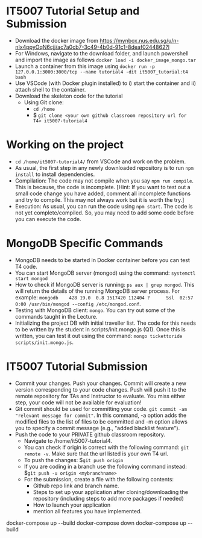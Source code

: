 # IT5007 Tutorial Setup and Submission

* Download the docker image from https://mynbox.nus.edu.sg/u/n-nIx4ppyOqN6cjj/ac7a0cb7-3c49-4b0d-91c1-8deaf0244862?l
* For Windows, navigate to the download folder, and launch powershell and import the image as follows
```docker load -i docker_image_mongo.tar```
* Launch a container from this image using
```docker run -p 127.0.0.1:3000:3000/tcp --name tutorial4 -dit it5007_tutorial:t4 bash```
* Use VSCode (with Docker plugin installed) to i) start the container and ii) attach shell to the container.
* Download the skeleton code for the tutorial
  * Using Git clone: 
    - ```cd /home```
    - $ ```git clone <your own github classroom repository url for T4> it5007-tutorial4```

# Working on the project
* ```cd /home/it5007-tutorial4/``` from VSCode and work on the problem.
* As usual, the first step in any newly downloaded repository is to run ```npm install``` to install dependencies.
* Compilation: The code may not compile when you say ```npm run compile```. This is because, the code is incomplete. [Hint: If you want to test out a small code change you have added, comment all incomplete functions and try to compile. This may not always work but it is worth the try.]
* Execution: As usual, you can run the code using ```npm start```. The code is not yet complete/compiled. So, you may need to add some code before you can execute the code.

# MongoDB Specific Commands
* MongoDB needs to be started in Docker container before you can test T4 code. 
* You can start MongoDB server (mongod) using the command: ```systemctl start mongod```
* How to check if MongoDB server is running: ```ps aux | grep mongod```. This will return the details of the running MongoDB server process. For example: ```mongodb    428 19.0  0.8 1517420 112404 ?      Ssl  02:57   0:00 /usr/bin/mongod --config /etc/mongod.conf```.
* Testing with MongoDB client: ```mongo```. You can try out some of the commands taught in the Lecture.
* Initializing the project DB with initial traveller list. The code for this needs to be written by the student in scripts/init.mongo.js (Q1). Once this is written, you can test it out using the command: ```mongo tickettoride scripts/init.mongo.js```.


# IT5007 Tutorial Submission
* Commit your changes. Push your changes. Commit will create a new version corresponding to your code changes. Push will push it to the remote repository for TAs and Instructor to evaluate. You miss either step, your code will not be available for evaluation!
* Git commit should be used for committing your code. ```git commit -am "relevant message for commit"```. In this command, -a option adds the modified files to the list of files to be committed and -m option allows you to specify a commit message (e.g., "added blacklist feature").
* Push the code to your PRIVATE github classroom repository.
  * Navigate to /home/it5007-tutorial4. 
  * You can check if origin is correct with the following command: ```git remote -v```. Make sure that the url listed is your own T4 url.
  * To push the changes: $```git push origin```
  * If you are coding in a branch use the following command instead: $```git push -u origin <mybranchname>```
  * For the submission, create a file with the following contents:
    - Github repo link and branch name.
    - Steps to set up your application after cloning/downloading the repository (including steps to add more packages if needed)
    - How to launch your application
    - mention all features you have implemented.

docker-compose up --build
docker-compose down
docker-compose up --build
